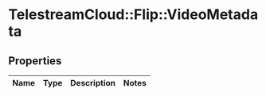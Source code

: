# TelestreamCloud::Flip::VideoMetadata

## Properties
Name | Type | Description | Notes
------------ | ------------- | ------------- | -------------


